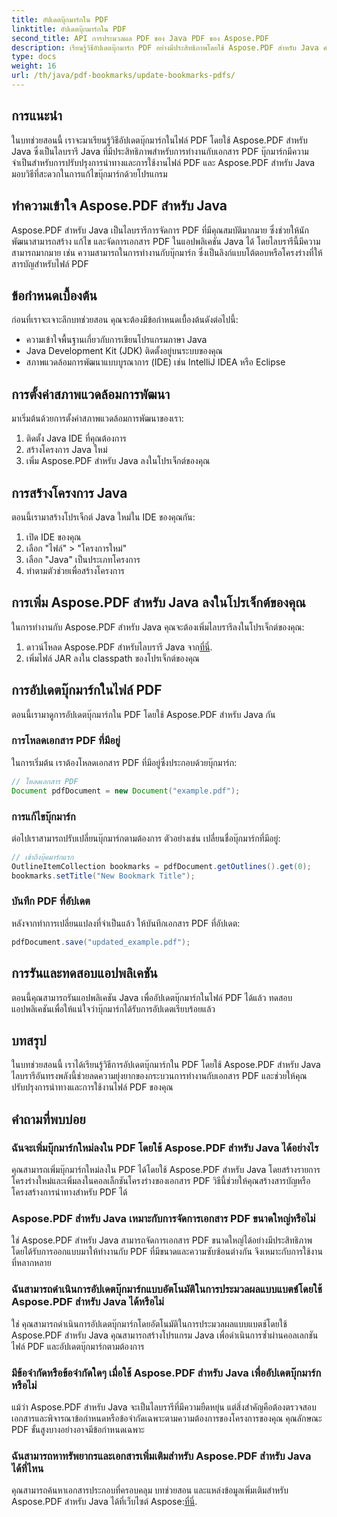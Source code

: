 ```yaml
---
title: อัปเดตบุ๊กมาร์กใน PDF
linktitle: อัปเดตบุ๊กมาร์กใน PDF
second_title: API การประมวลผล PDF ของ Java PDF ของ Aspose.PDF
description: เรียนรู้วิธีอัปเดตบุ๊กมาร์ก PDF อย่างมีประสิทธิภาพโดยใช้ Aspose.PDF สำหรับ Java คำแนะนำทีละขั้นตอนของเราจะทำให้กระบวนการนี้ง่ายขึ้น
type: docs
weight: 16
url: /th/java/pdf-bookmarks/update-bookmarks-pdfs/
---
```


## การแนะนำ

ในบทช่วยสอนนี้ เราจะมาเรียนรู้วิธีอัปเดตบุ๊กมาร์กในไฟล์ PDF โดยใช้ Aspose.PDF สำหรับ Java ซึ่งเป็นไลบรารี Java ที่มีประสิทธิภาพสำหรับการทำงานกับเอกสาร PDF บุ๊กมาร์กมีความจำเป็นสำหรับการปรับปรุงการนำทางและการใช้งานไฟล์ PDF และ Aspose.PDF สำหรับ Java มอบวิธีที่สะดวกในการแก้ไขบุ๊กมาร์กด้วยโปรแกรม

## ทำความเข้าใจ Aspose.PDF สำหรับ Java

Aspose.PDF สำหรับ Java เป็นไลบรารีการจัดการ PDF ที่มีคุณสมบัติมากมาย ซึ่งช่วยให้นักพัฒนาสามารถสร้าง แก้ไข และจัดการเอกสาร PDF ในแอปพลิเคชัน Java ได้ โดยไลบรารีนี้มีความสามารถมากมาย เช่น ความสามารถในการทำงานกับบุ๊กมาร์ก ซึ่งเป็นลิงก์แบบโต้ตอบหรือโครงร่างที่ให้สารบัญสำหรับไฟล์ PDF

## ข้อกำหนดเบื้องต้น

ก่อนที่เราจะเจาะลึกบทช่วยสอน คุณจะต้องมีข้อกำหนดเบื้องต้นดังต่อไปนี้:

- ความเข้าใจพื้นฐานเกี่ยวกับการเขียนโปรแกรมภาษา Java
- Java Development Kit (JDK) ติดตั้งอยู่บนระบบของคุณ
- สภาพแวดล้อมการพัฒนาแบบบูรณาการ (IDE) เช่น IntelliJ IDEA หรือ Eclipse

## การตั้งค่าสภาพแวดล้อมการพัฒนา

มาเริ่มต้นด้วยการตั้งค่าสภาพแวดล้อมการพัฒนาของเรา:

1. ติดตั้ง Java IDE ที่คุณต้องการ
2. สร้างโครงการ Java ใหม่
3. เพิ่ม Aspose.PDF สำหรับ Java ลงในโปรเจ็กต์ของคุณ

## การสร้างโครงการ Java

ตอนนี้เรามาสร้างโปรเจ็กต์ Java ใหม่ใน IDE ของคุณกัน:

1. เปิด IDE ของคุณ
2. เลือก "ไฟล์" > "โครงการใหม่"
3. เลือก "Java" เป็นประเภทโครงการ
4. ทำตามตัวช่วยเพื่อสร้างโครงการ

## การเพิ่ม Aspose.PDF สำหรับ Java ลงในโปรเจ็กต์ของคุณ

ในการทำงานกับ Aspose.PDF สำหรับ Java คุณจะต้องเพิ่มไลบรารีลงในโปรเจ็กต์ของคุณ:

1.  ดาวน์โหลด Aspose.PDF สำหรับไลบรารี Java จาก[ที่นี่](https://releases.aspose.com/pdf/java/).
2. เพิ่มไฟล์ JAR ลงใน classpath ของโปรเจ็กต์ของคุณ

## การอัปเดตบุ๊กมาร์กในไฟล์ PDF

ตอนนี้เรามาดูการอัปเดตบุ๊กมาร์กใน PDF โดยใช้ Aspose.PDF สำหรับ Java กัน

### การโหลดเอกสาร PDF ที่มีอยู่

ในการเริ่มต้น เราต้องโหลดเอกสาร PDF ที่มีอยู่ซึ่งประกอบด้วยบุ๊กมาร์ก:

```java
// โหลดเอกสาร PDF
Document pdfDocument = new Document("example.pdf");
```

### การแก้ไขบุ๊กมาร์ก

ต่อไปเราสามารถปรับเปลี่ยนบุ๊กมาร์กตามต้องการ ตัวอย่างเช่น เปลี่ยนชื่อบุ๊กมาร์กที่มีอยู่:

```java
// เข้าถึงบุ๊คมาร์กแรก
OutlineItemCollection bookmarks = pdfDocument.getOutlines().get(0);
bookmarks.setTitle("New Bookmark Title");
```

### บันทึก PDF ที่อัปเดต

หลังจากทำการเปลี่ยนแปลงที่จำเป็นแล้ว ให้บันทึกเอกสาร PDF ที่อัปเดต:

```java
pdfDocument.save("updated_example.pdf");
```

## การรันและทดสอบแอปพลิเคชัน

ตอนนี้คุณสามารถรันแอปพลิเคชัน Java เพื่ออัปเดตบุ๊กมาร์กในไฟล์ PDF ได้แล้ว ทดสอบแอปพลิเคชันเพื่อให้แน่ใจว่าบุ๊กมาร์กได้รับการอัปเดตเรียบร้อยแล้ว

## บทสรุป

ในบทช่วยสอนนี้ เราได้เรียนรู้วิธีการอัปเดตบุ๊กมาร์กใน PDF โดยใช้ Aspose.PDF สำหรับ Java ไลบรารีอันทรงพลังนี้ช่วยลดความยุ่งยากของกระบวนการทำงานกับเอกสาร PDF และช่วยให้คุณปรับปรุงการนำทางและการใช้งานไฟล์ PDF ของคุณ

## คำถามที่พบบ่อย

### ฉันจะเพิ่มบุ๊กมาร์กใหม่ลงใน PDF โดยใช้ Aspose.PDF สำหรับ Java ได้อย่างไร

คุณสามารถเพิ่มบุ๊กมาร์กใหม่ลงใน PDF ได้โดยใช้ Aspose.PDF สำหรับ Java โดยสร้างรายการโครงร่างใหม่และเพิ่มลงในคอลเล็กชันโครงร่างของเอกสาร PDF วิธีนี้ช่วยให้คุณสร้างสารบัญหรือโครงสร้างการนำทางสำหรับ PDF ได้

### Aspose.PDF สำหรับ Java เหมาะกับการจัดการเอกสาร PDF ขนาดใหญ่หรือไม่

ใช่ Aspose.PDF สำหรับ Java สามารถจัดการเอกสาร PDF ขนาดใหญ่ได้อย่างมีประสิทธิภาพ โดยได้รับการออกแบบมาให้ทำงานกับ PDF ที่มีขนาดและความซับซ้อนต่างกัน จึงเหมาะกับการใช้งานที่หลากหลาย

### ฉันสามารถดำเนินการอัปเดตบุ๊กมาร์กแบบอัตโนมัติในการประมวลผลแบบแบตช์โดยใช้ Aspose.PDF สำหรับ Java ได้หรือไม่

ใช่ คุณสามารถดำเนินการอัปเดตบุ๊กมาร์กโดยอัตโนมัติในการประมวลผลแบบแบตช์โดยใช้ Aspose.PDF สำหรับ Java คุณสามารถสร้างโปรแกรม Java เพื่อดำเนินการซ้ำผ่านคอลเลกชันไฟล์ PDF และอัปเดตบุ๊กมาร์กตามต้องการ

### มีข้อจำกัดหรือข้อจำกัดใดๆ เมื่อใช้ Aspose.PDF สำหรับ Java เพื่ออัปเดตบุ๊กมาร์กหรือไม่

แม้ว่า Aspose.PDF สำหรับ Java จะเป็นไลบรารีที่มีความยืดหยุ่น แต่สิ่งสำคัญคือต้องตรวจสอบเอกสารและพิจารณาข้อกำหนดหรือข้อจำกัดเฉพาะตามความต้องการของโครงการของคุณ คุณลักษณะ PDF ขั้นสูงบางอย่างอาจมีข้อกำหนดเฉพาะ

### ฉันสามารถหาทรัพยากรและเอกสารเพิ่มเติมสำหรับ Aspose.PDF สำหรับ Java ได้ที่ไหน

 คุณสามารถค้นหาเอกสารประกอบที่ครอบคลุม บทช่วยสอน และแหล่งข้อมูลเพิ่มเติมสำหรับ Aspose.PDF สำหรับ Java ได้ที่เว็บไซต์ Aspose:[ที่นี่](https://reference.aspose.com/pdf/java/).